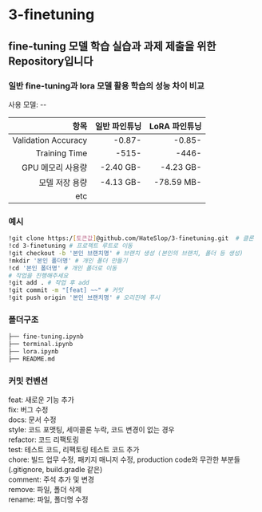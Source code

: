 # 3-finetuning
## fine-tuning 모델 학습 실습과 과제 제출을 위한 Repository입니다 

### 일반 fine-tuning과 lora 모델 활용 학습의 성능 차이 비교
사용 모델: --

|항목|일반 파인튜닝|LoRA 파인튜닝|
|---:|---:|---:|
|Validation Accuracy|-0.87-|-0.85-|
|Training Time|-515-|-446-|
|GPU 메모리 사용량|-2.40 GB-|-4.23 GB-|
|모델 저장 용량|-4.13 GB-|-78.59 MB-|
|etc|

### 예시 

```bash
!git clone https:/[토큰값]@github.com/HateSlop/3-finetuning.git  # 클론
!cd 3-finetuning # 프로젝트 루트로 이동
!git checkout -b '본인 브랜치명' # 브랜치 생성 (본인의 브랜치, 폴더 등 생성)
!mkdir '본인 폴더명' # 개인 폴더 만들기
!cd '본인 폴더명' # 개인 폴더로 이동
# 작업을 진행해주세요
!git add . # 작업 후 add
!git commit -m "[feat] ~~" # 커밋
!git push origin '본인 브랜치명' # 오리진에 푸시
```

### 폴더구조
```bash
├── fine-tuning.ipynb
├── terminal.ipynb
├── lora.ipynb
├── README.md
```

### 커밋 컨벤션

feat: 새로운 기능 추가  
fix: 버그 수정  
docs: 문서 수정  
style: 코드 포맷팅, 세미콜론 누락, 코드 변경이 없는 경우  
refactor: 코드 리팩토링  
test: 테스트 코드, 리팩토링 테스트 코드 추가  
chore: 빌드 업무 수정, 패키지 매니저 수정, production code와 무관한 부분들 (.gitignore, build.gradle 같은)  
comment: 주석 추가 및 변경  
remove: 파일, 폴더 삭제  
rename: 파일, 폴더명 수정
